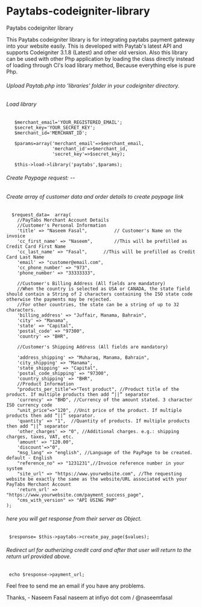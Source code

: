# Paytabs-codeigniter-library
Paytabs codeigniter library

This Paytabs codeigniter library is for  integrating  paytabs payment gateway into your website easily. This is developed with Paytab's latest API and supports Codeigniter  3.1.8 (Latest) and other old version. Also this library can be used with other Php application by loading the class directly instead of loading through CI's load library method, Because everything else is pure Php.

###### Upload Paytab.php into 'libraries' folder in your codeigniter directory.  

###### Load library 
```   
   $merchant_email='YOUR_REGISTERED_EMAIL';
   $secret_key='YOUR_SECRET_KEY';
   $merchant_id='MERCHANT_ID';

   $params=array('merchant_email'=>$merchant_email,
                 'merchant_id'=>$merchant_id,
                 'secret_key'=>$secret_key);
                 
   $this->load->library('paytabs',$params);
```  
###### Create Paypage request: --  
###### Create array of customer data and order details to create paypage link
```  
  $request_data=  array(
    //PayTabs Merchant Account Details
	//Customer's Personal Information
	'title' => "Naseem Fasal", 			// Customer's Name on the invoice
	'cc_first_name' => "Naseem", 		//This will be prefilled as Credit Card First Name
    'cc_last_name' => "Fasal", 		//This will be prefilled as Credit Card Last Name
	'email' => "customer@email.com",
    'cc_phone_number' => "973",
	'phone_number' => "33333333",
    
	//Customer's Billing Address (All fields are mandatory)
	//When the country is selected as USA or CANADA, the state field should contain a String of 2 characters containing the ISO state code otherwise the payments may be rejected. 
	//For other countries, the state can be a string of up to 32 characters.
	'billing_address' => "Juffair, Manama, Bahrain",
    'city' => "Manama",
    'state' => "Capital",
    'postal_code' => "97300",
    'country' => "BHR",
   
    //Customer's Shipping Address (All fields are mandatory)
	
	'address_shipping' => "Muharaq, Manama, Bahrain",
    'city_shipping' => "Manama",
    'state_shipping' => "Capital",
    'postal_code_shipping' => "97300",
    'country_shipping' => "BHR",
    //Product Information
    "products_per_title"=>"Test product", //Product title of the product. If multiple products then add “||” separator
    'currency' => "BHD", //Currency of the amount stated. 3 character ISO currency code
    "unit_price"=>"120", //Unit price of the product. If multiple products then add “||” separator.
    'quantity' => "1",  //Quantity of products. If multiple products then add “||” separator
    'other_charges' => "0",	//Additional charges. e.g.: shipping charges, taxes, VAT, etc.
    'amount' => "120.00",  
    'discount'=>"0", 
    "msg_lang" => "english", //Language of the PayPage to be created.  default - English
    "reference_no" => "1231231",//Invoice reference number in your system
    "site_url" => "https://www.yourwebsite.com", //The requesting website be exactly the same as the website/URL associated with your PayTabs Merchant Account
    'return_url' => "https://www.yourwebsite.com/payment_success_page",
    "cms_with_version" => "API USING PHP"
);

```  
###### here you will get response from their server as Object.
```  
 $response= $this->paytabs->create_pay_page($values);   
 ```  
###### Redirect url for autherizing credit card and after that user will return to the return url provided above.   
```  
 echo $response->payment_url;   
 ```
   
   
 Feel free to send me an email if you have any problems.

Thanks, - Naseem Fasal naseem at infiyo dot com  /  @naseemfasal 
